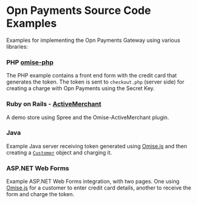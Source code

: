 # Opn Payments Source Code Examples

Examples for implementing the Opn Payments Gateway using various libraries:

### PHP [omise-php](https://github.com/omise/omise-php)

The PHP example contains a front end form with the credit card that generates the token. The token is sent to `checkout.php` (server side) for creating a charge with Opn Payments using the Secret Key.

### Ruby on Rails - [ActiveMerchant](https://github.com/Shopify/active_merchant/)

A demo store using Spree and the Omise-ActiveMerchant plugin.

### Java

Example Java server receiving token generated using
[Omise.js](https://docs.opn.ooo/omise-js) and then creating a
[`Customer`](https://docs.opn.ooo/customers-api) object and charging it.

### ASP.NET Web Forms

Example ASP.NET Web Forms integration, with two pages. One using
[Omise.js](https://docs.opn.ooo/omise-js) for a customer to enter credit card details, another to
receive the form and charge the token.
